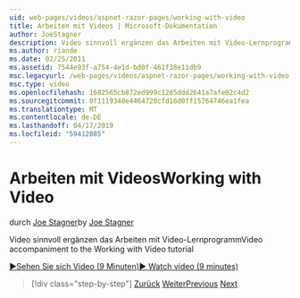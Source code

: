 ```yaml
---
uid: web-pages/videos/aspnet-razor-pages/working-with-video
title: Arbeiten mit Videos | Microsoft-Dokumentation
author: JoeStagner
description: Video sinnvoll ergänzen das Arbeiten mit Video-Lernprogramm
ms.author: riande
ms.date: 02/25/2011
ms.assetid: 7544e93f-a754-4e1d-bd0f-461f38e11db9
msc.legacyurl: /web-pages/videos/aspnet-razor-pages/working-with-video
msc.type: video
ms.openlocfilehash: 1682565cb872ed999c1285ddd2641a7afe02c4d2
ms.sourcegitcommit: 0f1119340e4464720cfd16d0ff15764746ea1fea
ms.translationtype: MT
ms.contentlocale: de-DE
ms.lasthandoff: 04/17/2019
ms.locfileid: "59412085"
---
```

# <a name="working-with-video"></a><span data-ttu-id="382e5-103">Arbeiten mit Videos</span><span class="sxs-lookup"><span data-stu-id="382e5-103">Working with Video</span></span>

<span data-ttu-id="382e5-104">durch [Joe Stagner](https://github.com/JoeStagner)</span><span class="sxs-lookup"><span data-stu-id="382e5-104">by [Joe Stagner](https://github.com/JoeStagner)</span></span>

<span data-ttu-id="382e5-105">Video sinnvoll ergänzen das Arbeiten mit Video-Lernprogramm</span><span class="sxs-lookup"><span data-stu-id="382e5-105">Video accompaniment to the Working with Video tutorial</span></span>

[<span data-ttu-id="382e5-106">&#9654;Sehen Sie sich Video (9 Minuten)</span><span class="sxs-lookup"><span data-stu-id="382e5-106">&#9654; Watch video (9 minutes)</span></span>](https://channel9.msdn.com/Blogs/ASP-NET-Site-Videos/working-with-video)

> [!div class="step-by-step"]
> <span data-ttu-id="382e5-107">[Zurück](working-with-images.md)
> [Weiter](adding-email-to-your-web-site.md)</span><span class="sxs-lookup"><span data-stu-id="382e5-107">[Previous](working-with-images.md)
[Next](adding-email-to-your-web-site.md)</span></span>
